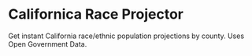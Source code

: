 # Californica Race Projector
Get instant California race/ethnic population projections by county. Uses Open Government Data.
